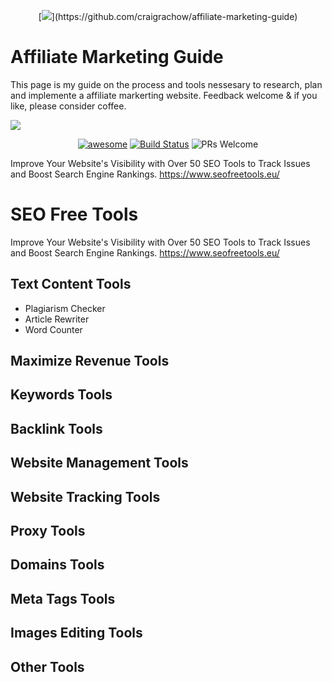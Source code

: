 <p align="center">
    [<img src="https://github.com/craigrachow/affiliate-marketing-guide/images/header.png?raw=true">](https://github.com/craigrachow/affiliate-marketing-guide)
</p> 

# Affiliate Marketing Guide
This page is my guide on the process and tools nessesary to research, plan and implemente a affiliate markerting website.
Feedback welcome & if you like, please consider coffee. 

[<img src="[https://github.com/craigrachow/affiliate-marketing-guide/images/header.png]([https://github.com/craigrachow/affiliate-marketing-guide/blob/main/header.png](https://github.com/craigrachow/affiliate-marketing-guide))?raw=true">]([https://github.com/yourincomehome/awesome-passive-income](https://github.com/craigrachow/affiliate-marketing-guide))

<p align="center">
  <a href="https://github.com/sindresorhus/awesome"><img alt="awesome" src="https://cdn.rawgit.com/sindresorhus/awesome/d7305f38d29fed78fa85652e3a63e154dd8e8829/media/badge.svg" /></a>
  <a href="https://travis-ci.org/JStumpp/awesome-android"><img alt="Build Status" src="https://api.travis-ci.org/JStumpp/awesome-android.svg?branch=master" /></a>
  <img alt="PRs Welcome" src="https://img.shields.io/badge/PRs-welcome-brightgreen.svg" />
</p>

Improve Your Website's Visibility with Over 50 SEO Tools to Track Issues and Boost Search Engine Rankings.
https://www.seofreetools.eu/



# SEO Free Tools
Improve Your Website's Visibility with Over 50 SEO Tools to Track Issues and Boost Search Engine Rankings.
https://www.seofreetools.eu/

## Text Content Tools 
- Plagiarism Checker
- Article Rewriter
- Word Counter


## Maximize Revenue Tools


## Keywords Tools

## Backlink Tools

## Website Management Tools

## Website Tracking Tools


## Proxy Tools


## Domains Tools


## Meta Tags Tools

## Images Editing Tools


## Other Tools
